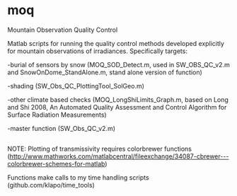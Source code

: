 # moq
Mountain Observation Quality Control

Matlab scripts for running the quality control methods developed explicitly for mountain observations of irradiances. Specifically targets:

-burial of sensors by snow (MOQ_SOD_Detect.m, used in SW_OBS_QC_v2.m and SnowOnDome_StandAlone.m, stand alone version of function)

-shading (SW_Obs_QC_PlottingTool_SolGeo.m)

-other climate based checks (MOQ_LongShiLimits_Graph.m, based on Long and Shi 2008, An Automated Quality Assessment and Control Algorithm for Surface Radiation Measurements)

-master function (SW_Obs_QC_v2.m)

## 
NOTE: Plotting of transmissivity requires colorbrewer functions
(http://www.mathworks.com/matlabcentral/fileexchange/34087-cbrewer---colorbrewer-schemes-for-matlab)

Functions make calls to my time handling scripts (github.com/klapo/time_tools)
